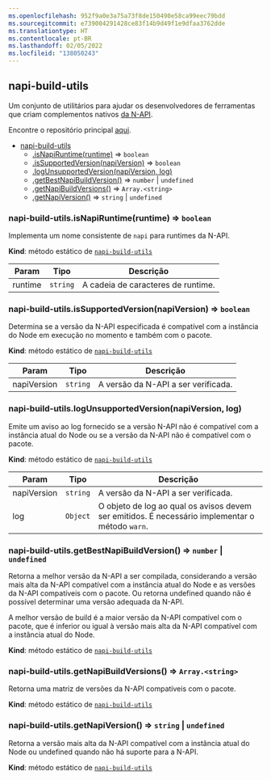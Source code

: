```yaml
---
ms.openlocfilehash: 952f9a0e3a75a73f8de150490e58ca99eec79bdd
ms.sourcegitcommit: e739004291428ce83f14b9d49f1e9dfaa3762dde
ms.translationtype: HT
ms.contentlocale: pt-BR
ms.lasthandoff: 02/05/2022
ms.locfileid: "138050243"
---
```

<a name="module_napi-build-utils"></a>

## <a name="napi-build-utils"></a>napi-build-utils
Um conjunto de utilitários para ajudar os desenvolvedores de ferramentas que criam complementos nativos [da N-API](https://nodejs.org/api/n-api.html#n_api_n_api).

Encontre o repositório principal [aqui](https://github.com/inspiredware/napi-build-utils#napi-build-utils).


* [napi-build-utils](#module_napi-build-utils)
    * [.isNapiRuntime(runtime)](#module_napi-build-utils.isNapiRuntime) ⇒ <code>boolean</code>
    * [.isSupportedVersion(napiVersion)](#module_napi-build-utils.isSupportedVersion) ⇒ <code>boolean</code>
    * [.logUnsupportedVersion(napiVersion, log)](#module_napi-build-utils.logUnsupportedVersion)
    * [.getBestNapiBuildVersion()](#module_napi-build-utils.getBestNapiBuildVersion) ⇒ <code>number</code> \| <code>undefined</code>
    * [.getNapiBuildVersions()](#module_napi-build-utils.getNapiBuildVersions) ⇒ <code>Array.&lt;string&gt;</code>
    * [.getNapiVersion()](#module_napi-build-utils.getNapiVersion) ⇒ <code>string</code> \| <code>undefined</code>

<a name="module_napi-build-utils.isNapiRuntime"></a>

### <a name="napi-build-utilsisnapiruntimeruntime--codebooleancode"></a>napi-build-utils.isNapiRuntime(runtime) ⇒ <code>boolean</code>
Implementa um nome consistente de `napi` para runtimes da N-API.

**Kind**: método estático de [<code>napi-build-utils</code>](#module_napi-build-utils)  

| Param | Tipo | Descrição |
| --- | --- | --- |
| runtime | <code>string</code> | A cadeia de caracteres de runtime. |

<a name="module_napi-build-utils.isSupportedVersion"></a>

### <a name="napi-build-utilsissupportedversionnapiversion--codebooleancode"></a>napi-build-utils.isSupportedVersion(napiVersion) ⇒ <code>boolean</code>
Determina se a versão da N-API especificada é compatível com a instância do Node em execução no momento e também com o pacote.

**Kind**: método estático de [<code>napi-build-utils</code>](#module_napi-build-utils)  

| Param | Tipo | Descrição |
| --- | --- | --- |
| napiVersion | <code>string</code> | A versão da N-API a ser verificada. |

<a name="module_napi-build-utils.logUnsupportedVersion"></a>

### <a name="napi-build-utilslogunsupportedversionnapiversion-log"></a>napi-build-utils.logUnsupportedVersion(napiVersion, log)
Emite um aviso ao log fornecido se a versão N-API não é compatível com a instância atual do Node ou se a versão da N-API não é compatível com o pacote.

**Kind**: método estático de [<code>napi-build-utils</code>](#module_napi-build-utils)  

| Param | Tipo | Descrição |
| --- | --- | --- |
| napiVersion | <code>string</code> | A versão da N-API a ser verificada. |
| log | <code>Object</code> | O objeto de log ao qual os avisos devem ser emitidos. É necessário implementar o método `warn`. |

<a name="module_napi-build-utils.getBestNapiBuildVersion"></a>

### <a name="napi-build-utilsgetbestnapibuildversion--codenumbercode--codeundefinedcode"></a>napi-build-utils.getBestNapiBuildVersion() ⇒ <code>number</code> \| <code>undefined</code>
Retorna a melhor versão da N-API a ser compilada, considerando a versão mais alta da N-API compatível com a instância atual do Node e as versões da N-API compatíveis com o pacote. Ou retorna undefined quando não é possível determinar uma versão adequada da N-API.

A melhor versão de build é a maior versão da N-API compatível com o pacote, que é inferior ou igual à versão mais alta da N-API compatível com a instância atual do Node.

**Kind**: método estático de [<code>napi-build-utils</code>](#module_napi-build-utils)  
<a name="module_napi-build-utils.getNapiBuildVersions"></a>

### <a name="napi-build-utilsgetnapibuildversions--codearrayltstringgtcode"></a>napi-build-utils.getNapiBuildVersions() ⇒ <code>Array.&lt;string&gt;</code>
Retorna uma matriz de versões da N-API compatíveis com o pacote.

**Kind**: método estático de [<code>napi-build-utils</code>](#module_napi-build-utils)  
<a name="module_napi-build-utils.getNapiVersion"></a>

### <a name="napi-build-utilsgetnapiversion--codestringcode--codeundefinedcode"></a>napi-build-utils.getNapiVersion() ⇒ <code>string</code> \| <code>undefined</code>
Retorna a versão mais alta da N-API compatível com a instância atual do Node ou undefined quando não há suporte para a N-API.

**Kind**: método estático de [<code>napi-build-utils</code>](#module_napi-build-utils)  
